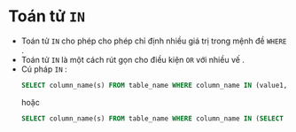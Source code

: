 # Toán tử `IN`  
- Toán tử `IN` cho phép cho phép chỉ định nhiều giá trị trong mệnh đề `WHERE` .
- Toán tử `IN` là một cách rút gọn cho điều kiện `OR` với nhiều vế .
- Cú pháp `IN` :
    ```sql
    SELECT column_name(s) FROM table_name WHERE column_name IN (value1, value2, ...);
    ```
    hoặc
    ```sql
    SELECT column_name(s) FROM table_name WHERE column_name IN (SELECT STATEMENT);
    ```
